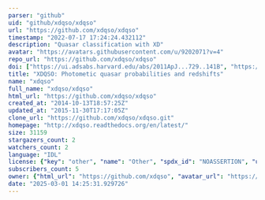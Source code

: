 ```yaml
---
parser: "github"
uid: "github/xdqso/xdqso"
url: "https://github.com/xdqso/xdqso"
timestamp: "2022-07-17 17:24:24.432112"
description: "Quasar classification with XD"
avatar: "https://avatars.githubusercontent.com/u/9202071?v=4"
repo_url: "https://github.com/xdqso/xdqso"
doi: ["https://ui.adsabs.harvard.edu/abs/2011ApJ...729..141B", "https://ui.adsabs.harvard.edu/abs/2013ascl.soft02016B/abstract"]
title: "XDQSO: Photometic quasar probabilities and redshifts"
name: "xdqso"
full_name: "xdqso/xdqso"
html_url: "https://github.com/xdqso/xdqso"
created_at: "2014-10-13T18:57:25Z"
updated_at: "2015-11-30T17:17:05Z"
clone_url: "https://github.com/xdqso/xdqso.git"
homepage: "http://xdqso.readthedocs.org/en/latest/"
size: 31159
stargazers_count: 2
watchers_count: 2
language: "IDL"
license: {"key": "other", "name": "Other", "spdx_id": "NOASSERTION", "url": null, "node_id": "MDc6TGljZW5zZTA="}
subscribers_count: 5
owner: {"html_url": "https://github.com/xdqso", "avatar_url": "https://avatars.githubusercontent.com/u/9202071?v=4", "login": "xdqso", "type": "Organization"}
date: "2025-03-01 14:25:31.929726"
---
```

